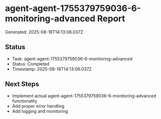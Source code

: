 # agent-agent-1755379759036-6-monitoring-advanced Report

Generated: 2025-08-18T14:13:06.037Z

## Status
- Task: agent-agent-1755379759036-6-monitoring-advanced
- Status: Completed
- Timestamp: 2025-08-18T14:13:06.037Z

## Next Steps
- Implement actual agent-agent-1755379759036-6-monitoring-advanced functionality
- Add proper error handling
- Add logging and monitoring
